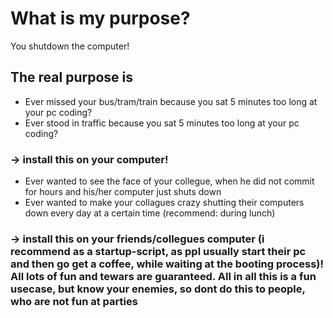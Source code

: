 # What is my purpose?

You shutdown the computer!

## The real purpose is

- Ever missed your bus/tram/train because you sat 5 minutes too long at your pc coding?
- Ever stood in traffic because you sat 5 minutes too long at your pc coding?

### &#8594; install this on your computer!

- Ever wanted to see the face of your collegue, when he did not commit for hours and his/her computer just shuts down
- Ever wanted to make your collagues crazy shutting their computers down every day at a certain time (recommend: during lunch)

### &#8594; install this on your friends/collegues computer (i recommend as a startup-script, as ppl usually start their pc and then go get a coffee, while waiting at the booting process)! All lots of fun and tewars are guaranteed. All in all this is a fun usecase, but know your enemies, so dont do this to people, who are not fun at parties